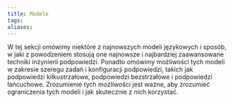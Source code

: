 ```yaml
---
title: Modele
tags: 
aliases:
---
```

W tej sekcji omówimy niektóre z najnowszych modeli językowych i sposób, w jaki z powodzeniem stosują one najnowsze i najbardziej zaawansowane techniki inżynierii podpowiedzi. Ponadto omówimy możliwości tych modeli w zakresie szeregu zadań i konfiguracji podpowiedzi, takich jak podpowiedzi kilkustrzałowe, podpowiedzi bezstrzałowe i podpowiedzi łańcuchowe. Zrozumienie tych możliwości jest ważne, aby zrozumieć ograniczenia tych modeli i jak skutecznie z nich korzystać.